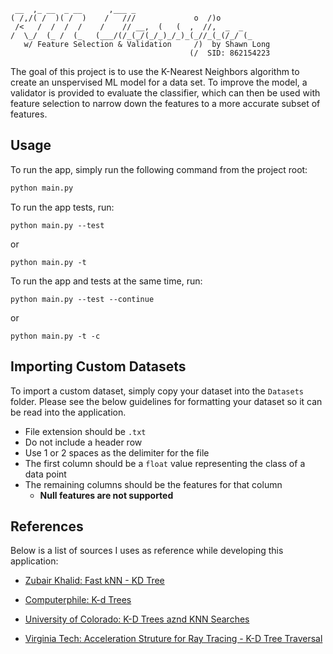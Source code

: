      __  ,_ __  _ __      ,___ _                          
    ( /,/( /  )( /  )    /   ///             o  /)o       
     /<   /  /  /  /    /    // __,  (   (  ,  //,  _  _  
    /  \_/  (_ /  (_   (___/(/_(_/(_/_)_/_)_(_//_(_(/_/ (_
       w/ Feature Selection & Validation     /)  by Shawn Long         
                                            (/  SID: 862154223



The goal of this project is to use the K-Nearest Neighbors algorithm to create an unspervised ML model for a data set. To improve the model, a validator is provided to evaluate the classifier, which can then be used with feature selection to narrow down the features to a more accurate subset of features.

## Usage

To run the app, simply run the following command from the project root:

```bash
python main.py
```

To run the app tests, run:

```
python main.py --test
```

or

```
python main.py -t
```

To run the app and tests at the same time, run:

```
python main.py --test --continue
```

or

```
python main.py -t -c
```



## Importing Custom Datasets

To import a custom dataset, simply copy your dataset into the `Datasets` folder. Please see the below guidelines for formatting your dataset so it can be read into the application.

- File extension should be `.txt`
- Do not include a header row
- Use 1 or 2 spaces as the delimiter for the file
- The first column should be a `float` value representing the class of a data point
- The remaining columns should be the features for that column
  - **Null features are not supported**



## References

Below is a list of sources I uses as reference while developing this application:

- [Zubair Khalid: Fast kNN - KD Tree](https://www.youtube.com/watch?v=lZs7VXdasnI)

- [Computerphile: K-d Trees](https://www.youtube.com/watch?v=BK5x7IUTIyU)
- [University of Colorado: K-D Trees aznd KNN Searches](https://www.colorado.edu/amath/sites/default/files/attached-files/k-d_trees_and_knn_searches.pdf)
- [Virginia Tech: Acceleration Struture for Ray Tracing - K-D Tree Traversal](https://people.cs.vt.edu/yongcao/teaching/csx984/fall2010/documents/Lecture10_Acceleration_structure.pdf)
